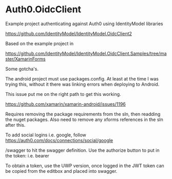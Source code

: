 # Auth0.OidcClient

Example project authenticating against Auth0 using IdentityModel libraries

https://github.com/IdentityModel/IdentityModel.OidcClient2

Based on the example project in 

https://github.com/IdentityModel/IdentityModel.OidcClient.Samples/tree/master/XamarinForms

Some gotcha's.

The android project must use packages.config. At least at the time I was trying this, without it there was linking errors when deploying to Android.

This issue put me on the right path to get this working.

https://github.com/xamarin/xamarin-android/issues/1196

Requires removing the package requirements from the sln, then readding the nuget packages. Also need to remove any xforms references in the sln after this.

To add social logins i.e. google, follow https://auth0.com/docs/connections/social/google

/swagger to hit the swagger definition. Use the authorize button to put in the token: i.e. bearer <token>
  
To obtain a token, use the UWP version, once logged in the JWT token can be copied from the editbox and placed into swagger.

